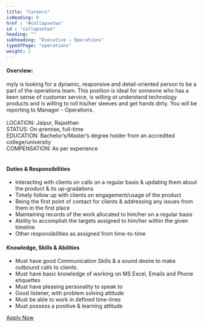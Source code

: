 ```yaml
---
title: "Careers"
isHeading: 0
href : "#collapsetwo"
id : "collapsetwo"
heading: ""
subheading: "Executive – Operations"
typeOfPage: "operations"
weight: 2
---
```


<h4>Overview:</h4>
<p style="margin: 0 0 10px;">
                                    myly is looking for a dynamic, responsive and detail-oriented person to be a part of the operations team. This position is ideal for someone who has a keen sense of customer service, is willing ot understand technology products and is willing to roll his/her sleeves and get hands dirty. You will be reporting to Manager - Operations. <br><br>
                                    LOCATION: Jaipur, Rajasthan<br>
                                    STATUS: On-premise, full-time<br>
                                    EDUCATION: Bachelor’s/Master’s degree holder from an accredited college/university<br>
                                    COMPENSATION: As per experience<br><br>
                                    <h4>Duties &amp; Responsibilities</h4>
                                    <ul>
                                        <li>Interacting with clients on calls on a regular basis & updating them about the product & its up-gradations</li>
                                        <li>Timely follow up with clients on engagement/usage of the product</li>
                                        <li>Being the first point of contact for clients & addressing any issues from them in the first place</li>
                                        <li>Maintaining records of the work allocated to him/her on a regular basis</li>
                                        <li>Ability to accomplish the targets assigned to him/her within the given timeline</li>
                                        <li>Other responsibilities as assigned from time-to-time</li>
                                    </ul>
                                    <h4>Knowledge, Skills &amp; Abilities</h4>
                                    <ul>
                                        <li>Must have good Communication Skills & a sound desire to make outbound calls to clients.</li>
                                        <li>Must have basic knowledge of working on MS Excel, Emails and Phone etiquettes</li>
                                        <li>Must have pleasing personality to speak to</li>
                                        <li>Good listener, with problem solving attitude</li>
                                        <li>Must be able to work in defined time-lines</li>
                                        <li>Must possess a positive & learning attitude</li>
                                    </ul>
                                    <a class="apply-btn" href="mailto:hr@mylyapp.com">Apply Now</a>